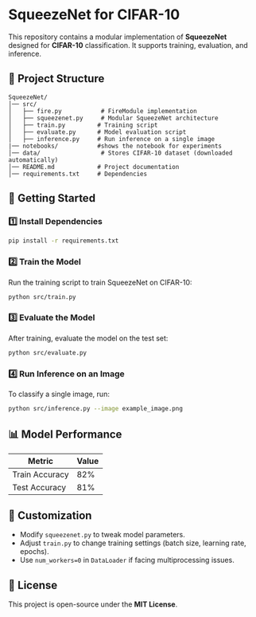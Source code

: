 # SqueezeNet for CIFAR-10

This repository contains a modular implementation of **SqueezeNet** designed for **CIFAR-10** classification. It supports training, evaluation, and inference.

## 📂 Project Structure
```
SqueezeNet/
│── src/
│   ├── fire.py           # FireModule implementation
│   ├── squeezenet.py     # Modular SqueezeNet architecture
│   ├── train.py         # Training script
│   ├── evaluate.py      # Model evaluation script
│   ├── inference.py     # Run inference on a single image
|── notebooks/           #shows the notebook for experiments
│── data/                 # Stores CIFAR-10 dataset (downloaded automatically)
│── README.md            # Project documentation
│── requirements.txt     # Dependencies
```

## 🚀 Getting Started
### 1️⃣ Install Dependencies
```bash
pip install -r requirements.txt
```

### 2️⃣ Train the Model
Run the training script to train SqueezeNet on CIFAR-10:
```bash
python src/train.py
```

### 3️⃣ Evaluate the Model
After training, evaluate the model on the test set:
```bash
python src/evaluate.py
```

### 4️⃣ Run Inference on an Image
To classify a single image, run:
```bash
python src/inference.py --image example_image.png
```

## 📊 Model Performance
| Metric  | Value  |
|---------|--------|
| Train Accuracy | 82% |
| Test Accuracy  | 81% |

## 🔧 Customization
- Modify `squeezenet.py` to tweak model parameters.
- Adjust `train.py` to change training settings (batch size, learning rate, epochs).
- Use `num_workers=0` in `DataLoader` if facing multiprocessing issues.

## 📜 License
This project is open-source under the **MIT License**.

